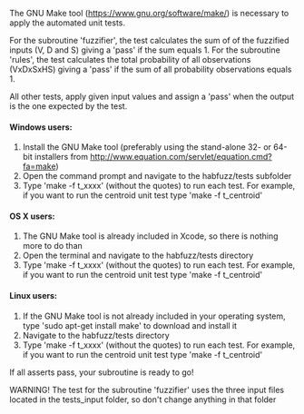The GNU Make tool (https://www.gnu.org/software/make/) is necessary to apply the automated unit tests.

For the subroutine 'fuzzifier', the test calculates the sum of of the fuzzified inputs (V, D and S)  giving a 'pass' if the sum equals 1. For the subroutine 'rules', the test calculates the total probability of all observations (VxDxSxHS) giving a 'pass' if the sum of all probability observations equals 1.

All other tests, apply given input values and assign a 'pass' when the output is the one expected by the test.

#### Windows users:
1. Install the GNU Make tool (preferably using the stand-alone 32- or 64-bit installers from http://www.equation.com/servlet/equation.cmd?fa=make)
2. Open the command prompt and navigate to the habfuzz/tests subfolder
3. Type 'make -f t_xxxx' (without the quotes) to run each test. For example, if you want to run the centroid unit test type 'make -f t_centroid'

#### OS X users:
1. The GNU Make tool is already included in Xcode, so there is nothing more to do than
2. Open the terminal and navigate to the habfuzz/tests directory
3. Type 'make -f t_xxxx' (without the quotes) to run each test. For example, if you want to run the centroid unit test type 'make -f t_centroid'

#### Linux users:
1. If the GNU Make tool is not already included in your operating system, type 'sudo apt-get install make' to download and install it
2. Navigate to the habfuzz/tests directory
3. Type 'make -f t_xxxx' (without the quotes) to run each test. For example, if you want to run the centroid unit test type 'make -f t_centroid'

If all asserts pass, your subroutine is ready to go!  

WARNING! The test for the subroutine 'fuzzifier' uses the three input files located in the tests_input folder, so don't change anything in that folder 
